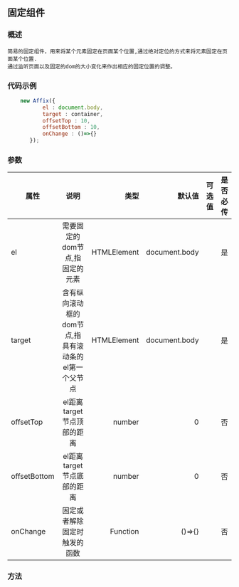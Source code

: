 ## 固定组件
### 概述
    简易的固定组件，用来将某个元素固定在页面某个位置,通过绝对定位的方式来将元素固定在页面某个位置.
    通过监听页面以及固定的dom的大小变化来作出相应的固定位置的调整。
### 代码示例
```js
    new Affix({
           el : document.body,
           target : container,
           offsetTop : 10,
           offsetBottom : 10,
           onChange : ()=>{}
       });
```
### 参数
| 属性         | 说明                                                | 类型        | 默认值      | 可选值  | 是否必传  |
| --------     |:---------------------------------------------------:| -----------:|-----------: |--------:|----------:|
| el           | 需要固定的dom节点,指固定的元素                      | HTMLElement |document.body|         |是         |
| target       | 含有纵向滚动框的dom节点,指具有滚动条的el第一个父节点| HTMLElement |document.body|         |是         |
| offsetTop    | el距离target节点顶部的距离                          |  number     |0            |         |否         |
| offsetBottom | el距离target节点底部的距离                          |  number     |0            |         |否         |
| onChange     | 固定或者解除固定时触发的函数                        |  Function   |()=>{}       |         |否         |

### 方法

